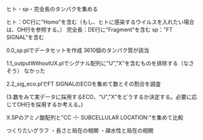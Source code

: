 ヒト・sp・完全長のタンパクを集める

ヒト：OC行に"Homo"を含む（もし、ヒトに感染するウイルスを入れたい場合は、OH行を参照する。）
完全長：DE行に"Fragment"を含む
sp："FT   SIGNAL"を含む

0.0_sp.plでデータセットを作成
3610個のタンパク質が該当

1.1_outputWithoutUX.plでシグナル配列に"U","X"を含むものを排除する（なさそう）
なかった

2.2_sig_eco.plでFT SIGNALのECOを集めて数とその割合を調査


(3.数をみて実データに採用するECO、"U","X"をどうするか決定する。必要に応じてOH行を採用するか考える。)


X.SPのアミノ酸配列と"CC   -!- SUBCELLULAR LOCATION:"を集めて比較

つくりたいグラフ
・長さと局在の相関
・疎水性と局在の相関

